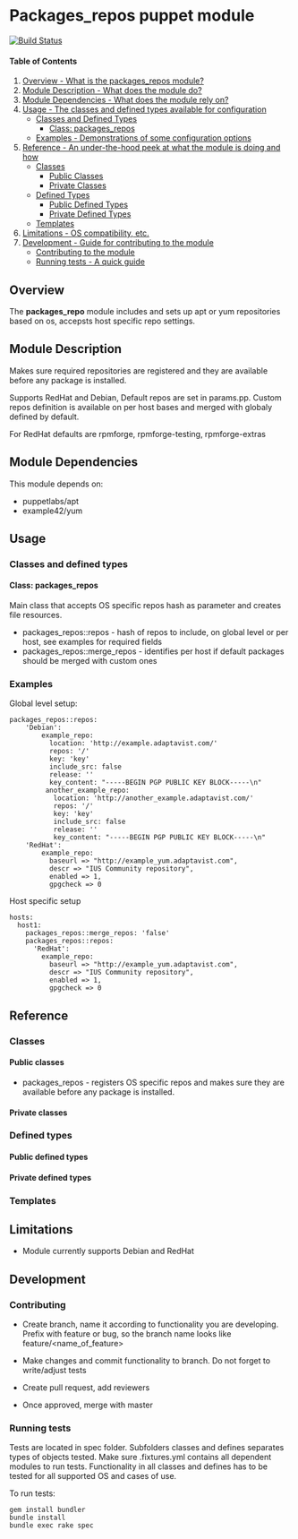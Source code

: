 # Packages_repos puppet module
[![Build Status](https://travis-ci.org/Adaptavist/puppet-packages_repos.svg?branch=master)](https://travis-ci.org/Adaptavist/puppet-packages_repos)

#### Table of Contents

1. [Overview - What is the packages_repos module?](#overview)
1. [Module Description - What does the module do?](#module-description)
1. [Module Dependencies - What does the module rely on?](#module-dependencies)
1. [Usage - The classes and defined types available for configuration](#usage)
    * [Classes and Defined Types](#classes-and-defined-types)
        * [Class: packages_repos](#class-packages_repos)
    * [Examples - Demonstrations of some configuration options](#examples)
1. [Reference - An under-the-hood peek at what the module is doing and how](#reference)
    * [Classes](#classes)
        * [Public Classes](#public-classes)
        * [Private Classes](#private-classes)
    * [Defined Types](#defined-types)
        * [Public Defined Types](#public-defined-types)
        * [Private Defined Types](#private-defined-types)
    * [Templates](#templates)
1. [Limitations - OS compatibility, etc.](#limitations)
1. [Development - Guide for contributing to the module](#development)
    * [Contributing to the module](#contributing)
    * [Running tests - A quick guide](#running-tests)

## Overview

The **packages_repo** module includes and sets up apt or yum repositories based on os, accepsts host specific repo settings.

## Module Description

Makes sure required repositories are registered and they are available before any package is installed.

Supports RedHat and Debian,
Default repos are set in params.pp. Custom repos definition is available on per host bases and merged with globaly defined by default.

For RedHat defaults are rpmforge, rpmforge-testing, rpmforge-extras

## Module Dependencies

This module depends on: 
* puppetlabs/apt
* example42/yum

## Usage

### Classes and defined types

#### Class: packages_repos

Main class that accepts OS specific repos hash as parameter and creates file resources.

* packages_repos::repos - hash of repos to include, on global level or per host, see examples for required fields
* packages_repos::merge_repos - identifies per host if default packages should be merged with custom ones

### Examples

Global level setup:

```
packages_repos::repos:
    'Debian':
        example_repo:
          location: 'http://example.adaptavist.com/'
          repos: '/'
          key: 'key'
          include_src: false
          release: ''
          key_content: "-----BEGIN PGP PUBLIC KEY BLOCK-----\n"
         another_example_repo:
           location: 'http://another_example.adaptavist.com/'
           repos: '/'
           key: 'key'
           include_src: false
           release: ''
           key_content: "-----BEGIN PGP PUBLIC KEY BLOCK-----\n"
    'RedHat':
        example_repo:
          baseurl => "http://example_yum.adaptavist.com",
          descr => "IUS Community repository",
          enabled => 1,
          gpgcheck => 0
```

Host specific setup

```
hosts:
  host1:
    packages_repos::merge_repos: 'false'
    packages_repos::repos:
      'RedHat':
        example_repo:
          baseurl => "http://example_yum.adaptavist.com",
          descr => "IUS Community repository",
          enabled => 1,
          gpgcheck => 0
```

## Reference

### Classes

#### Public classes

* packages_repos - registers OS specific repos and makes sure they are available before any package is installed.

#### Private classes

### Defined types

#### Public defined types

#### Private defined types

### Templates

## Limitations

* Module currently supports Debian and RedHat

## Development

### Contributing

* Create branch, name it according to functionality you are developing. Prefix with feature or bug, so the branch name looks like feature/<name_of_feature>

* Make changes and commit functionality to branch. Do not forget to write/adjust tests

* Create pull request, add reviewers

* Once approved, merge with master

### Running tests

Tests are located in spec folder. Subfolders classes and defines separates types of objects tested. Make sure .fixtures.yml contains all dependent modules to run tests. Functionality in all classes and defines has to be tested for all supported OS and cases of use. 

To run tests:
```
gem install bundler
bundle install
bundle exec rake spec
```


